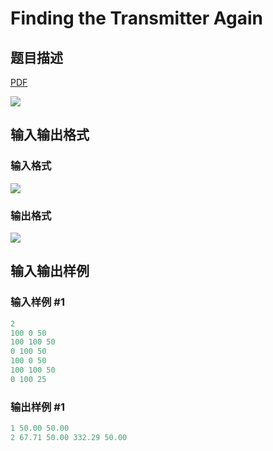 # Finding the Transmitter Again

## 题目描述

[problemUrl]: https://uva.onlinejudge.org/index.php?option=com_onlinejudge&Itemid=8&category=117&page=show_problem&problem=2846

[PDF](https://uva.onlinejudge.org/external/117/p11746.pdf)

![](https://cdn.luogu.com.cn/upload/vjudge_pic/UVA11746/e5398d0e03fdc6dc4ee36fb48f0eef1a20d32e2f.png)

## 输入输出格式

### 输入格式

![](https://cdn.luogu.com.cn/upload/vjudge_pic/UVA11746/c8b96e5d6085826658c289ca11ae2a433d67226f.png)

### 输出格式

![](https://cdn.luogu.com.cn/upload/vjudge_pic/UVA11746/adccc8e9531a1241b873d44d9f2c4acdf72f226f.png)

## 输入输出样例

### 输入样例 #1

```cpp
2
100 0 50
100 100 50
0 100 50
100 0 50
100 100 50
0 100 25
```


### 输出样例 #1

```cpp
1 50.00 50.00
2 67.71 50.00 332.29 50.00
```


